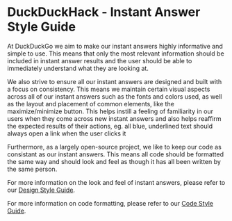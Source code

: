 # DuckDuckHack - Instant Answer Style Guide

At DuckDuckGo we aim to make our instant answers highly informative and simple to use. This means that only the most relevant information should be included in instant answer results and the user should be able to immediately understand what they are looking at.

We also strive to ensure all our instant answers are designed and built with a focus on consistency. This means we maintain certain visual aspects across all of our instant answers such as the fonts and colors used, as well as the layout and placement of common elements, like the maximize/minimize button. This helps instill a feeling of familiarity in our users when they come across new instant answers and also helps reaffirm the expected results of their actions, eg. all blue, underlined text should always open a link when the user clicks it

Furthermore, as a largely open-source project, we like to keep our code as consistant as our instant answers. This means all code should be formatted the same way and should look and feel as though it has all been written by the same person.

For more information on the look and feel of instant answers, please refer to our [Design Style Guide](https://github.com/duckduckgo/duckduckgo-documentation/blob/master/duckduckhack/styleguides/design_styleguide.md).

For more information on code formatting, please refer to our [Code Style Guide](https://github.com/duckduckgo/duckduckgo-documentation/blob/master/duckduckhack/styleguides/code_styleguide.md).